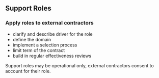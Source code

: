 ## Support Roles

### Apply roles to external contractors
    
* clarify and describe driver for the role
* define the domain
* implement a selection process
* limit term of the contract
* build in regular effectiveness reviews

Support roles may be operational only, external contractors consent to account for their role.
